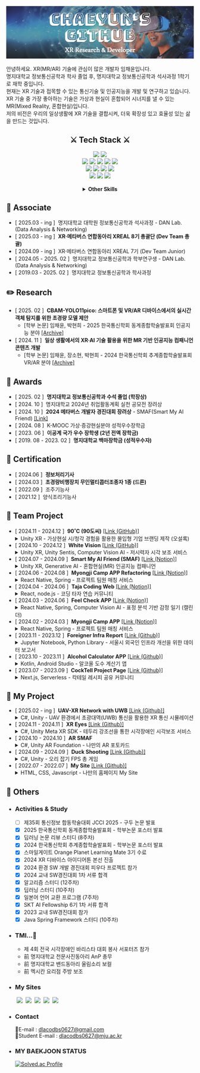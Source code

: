 <img src="./Banner1.png" />

안녕하세요. XR(MR/AR) 기술에 관심이 많은 개발자 임채윤입니다.   
명지대학교 정보통신공학과 학사 졸업 후, 명지대학교 정보통신공학과 석사과정 1학기로 재학 중입니다.  
현재는 XR 기술과 접목할 수 있는 통신기술 및 인공지능을 개발 및 연구하고 있습니다.   
XR 기술 중 가장 좋아하는 기술은 가상과 현실이 혼합되어 시너지를 낼 수 있는 MR(Mixed Reality, 혼합현실)입니다.  
저의 비전은 우리의 일상생활에 XR 기술을 결합시켜, 더욱 확장성 있고 효율성 있는 삶을 만드는 것입니다.  

<div align='center'>
<h2>⚔️ Tech Stack ⚔️</h2>
  <img src="https://img.shields.io/badge/C Sharp-512BD4?style=for-the-badge&logo=sharp&logoColor=white"/> <img src="https://img.shields.io/badge/Python-3776AB?style=for-the-badge&logo=python&logoColor=white"/><br/>
  <img src="https://img.shields.io/badge/Unity-222324?style=for-the-badge&logo=Unity&logoColor=white"/> <img src="https://img.shields.io/badge/Meta XR SDK-0467DF?style=for-the-badge&logo=meta&logoColor=white"/> <img src="https://img.shields.io/badge/PyTorch-EE4C2C?style=for-the-badge&logo=pytorch&logoColor=white"/> <img src="https://img.shields.io/badge/ONNX-005CED?style=for-the-badge&logo=onnx&logoColor=white"/> <img src="https://img.shields.io/badge/REST API-FE5F50?style=for-the-badge&logo=mqtt&logoColor=white"/><br/>
  <img src="https://img.shields.io/badge/GitHub-181717?style=for-the-badge&logo=github&logoColor=white"/> <img src="https://img.shields.io/badge/Notion-000000?style=for-the-badge&logo=notion&logoColor=white"/> <img src="https://img.shields.io/badge/Figma-F24E1E?style=for-the-badge&logo=figma&logoColor=white"/> <img src="https://img.shields.io/badge/Postman-FF6C37?style=for-the-badge&logo=postman&logoColor=white"/><br/>
  <img src="https://img.shields.io/badge/Visual Studio-855DCD?style=for-the-badge&logo=dotnet&logoColor=white"/> <img src="https://img.shields.io/badge/Visual Code-31A8FF?style=for-the-badge&logo=dotnet&logoColor=white"/> <img src="https://img.shields.io/badge/Jupyter Notebook-F37626?style=for-the-badge&logo=jupyter&logoColor=white"/>
<br><br>
<details>
  <summary><b>Other Skills</b></summary>
  <img src="https://img.shields.io/badge/Javascript-F7DF1E?style=for-the-badge&logo=javascript&logoColor=white"/> <img src="https://img.shields.io/badge/JAVA-891B26?style=for-the-badge&logo=coffeescript&logoColor=white"> <img src="https://img.shields.io/badge/HTML-E34F26?style=for-the-badge&logo=html5&logoColor=white"/> <img src="https://img.shields.io/badge/CSS-1572B6?style=for-the-badge&logo=css3&logoColor=white"/><br/>
  <img src="https://img.shields.io/badge/Web Frontend-03C4E8?style=for-the-badge&logo=react&logoColor=white"/> <img src="https://img.shields.io/badge/Web Backend-6DB33F?style=for-the-badge&logo=spring&logoColor=white"/> <img src="https://img.shields.io/badge/Client-34A853?style=for-the-badge&logo=android&logoColor=white"/> <img src="https://img.shields.io/badge/Server-5FA04E?style=for-the-badge&logo=nodedotjs&logoColor=white"/><br/>
  <img src="https://img.shields.io/badge/Netlify-00C7B7?style=for-the-badge&logo=netlify&logoColor=white"/><br/>
  <img src="https://img.shields.io/badge/IntelliJ-000000?style=for-the-badge&logo=intellijidea&logoColor=white"/>  
</details>
</div>

## 👥 Associate
- [ 2025.03 - ing ] &nbsp;명지대학교 대학원 정보통신공학과 석사과정 - DAN Lab. (Data Analysis & Networking)
- [ 2025.03 - ing ] &nbsp;**XR·메타버스 연합동아리 XREAL 8기 총괄단 (Dev Team 총괄)**
- [ 2024.09 - ing ] &nbsp;XR·메타버스 연합동아리 XREAL 7기 (Dev Team Junior)
- [ 2024.05 - 2025. 02 ] &nbsp;명지대학교 정보통신공학과 학부연구생 - DAN Lab. (Data Analysis & Networking)
- [ 2019.03 - 2025. 02 ] &nbsp;명지대학교 정보통신공학과 학사과정

## ✏️ Research
- [ 2025. 02 ] &nbsp;**CBAM-YOLO11pico: 스마트폰 및 VR/AR 디바이스에서의 실시간 객체 탐지를 위한 초경량 모델 제안**
  - [학부 논문] 임채윤, 박현희 - 2025 한국통신학회 동계종합학술발표회 인공지능 분야 [[Archive]]()
- [ 2024. 11 ] &nbsp;**일상 생활에서의 XR·AI 기술 활용을 위한 MR 기반 인공지능 컴패니언 콘텐츠 개발**  
  - [학부 논문] 임채윤, 장소현, 박현희 - 2024 한국통신학회 추계종합학술발표회 VR/AR 분야 [[Archive]](https://www.dbpia.co.kr/journal/articleDetail?nodeId=NODE12035114)  

<!--
## 🗂️ Patent
- [ 2025. 02 ] nbsp;**XR 환경에서 Curved Display를 활용한 2D Object Detection 결과 3차원 매핑 기술**
-->

## 🏅 Awards
- [ 2025. 02 ] &nbsp;**명지대학교 정보통신공학과 수석 졸업 (학장상)**
- [ 2024. 10 ] &nbsp;명지대학교 2024년 취업활동계획 실천 공모전 장려상
- [ 2024. 10 ] &nbsp;**2024 메타버스 개발자 경진대회 장려상** - SMAF(Smart My AI Friend)  [[Link]](https://www.modoogallery.online/chaeso)
- [ 2024. 08 ] &nbsp;K-MOOC 가상·증강현실분야 성적우수장학금
- [ 2023. 06 ] &nbsp;**이공계 국가 우수 장학생 (2년 전액 장학금)**
- [ 2019. 08 - 2023. 02 ] &nbsp;**명지대학교 백마장학금 (성적우수자)**

## 🪪 Certification
- [ 2024.06 ] &nbsp;**정보처리기사**
- [ 2024.03 ] &nbsp;**초경량비행장치 무인멀티콥터조종자 1종 (드론)**
- [ 2022.09 ] &nbsp;조주기능사
- [ 2021.12 ] &nbsp;양식조리기능사
  
## 🌳 Team Project
- [ 2024.11 - 2024.12 ] &nbsp;**90˚C (90도씨)** [[Link (GitHub)]](https://github.com/ChaeDoll/90DegreesCelsius)
  <details>
    <summary>Unity XR - 가상현실 시/청각 경험을 활용한 몰입형 기업 브랜딩 제작 (오설록)</summary>
    <ul>
      <li><i>총 9인(리서치 2명, 데브 3명, 디자인 4명) 중 데브팀, XR 개발</i></li>
      <li><i>3주라는 짧은 일정에 맞춰 프로젝트를 설계 및 고도화 한다.</i></li>
      <li><i>오설록이라는 차(Tea) 기업의 '달빛 걷기' 제품과 XR이 갖는 몰입감 넘치는 시청각 경험을 결합하여 건네고자 하는 이미지를 강하게 각인시킨다.</i></li>
      <li><i>브랜드 이미지(BI)로 구매를 결정하는 현재의 소비 트렌드 + XR 기술이 가지는 시·청각적 경험 = 기업이 건네고자 하는 이미지를 강렬히 각인시키는 효과</i></li>
    </ul>
  </details>
- [ 2024.10 - 2024.12 ] &nbsp;**White Vision**  [[Link (GitHub)]](https://github.com/ChaeDoll/WhiteVison)  
  <details>
    <summary>Unity XR, Unity Sentis, Computer Vision AI - 저시력자 시각 보조 서비스</summary>
    <ul>
      <li><i>총 2인 중 Unity 앱 총괄 개발, Sentis 딥러닝 프레임워크 활용하여 앱 내에서 AI 모델 추론 및 결과 반영</i></li>
      <li><i>도로 종류 별 색상 분류, 장애물 알림, 윤곽선 강조 기술로 저시력자들의 보행 안전을 돕는다.</i></li>
    </ul>
  </details>
- [ 2024.07 - 2024.09 ] &nbsp;**Smart My AI Friend (SMAF)**  [[Link (Notion)]](https://jasper-sovereign-08a.notion.site/Smart-My-AI-Friend-156bdcdc8d4980df9e24c697008ddc43?pvs=4)
  <details>
    <summary>Unity XR, Generative AI - 혼합현실(MR) 인공지능 컴패니언</summary>
    - <i>총 2인 중 XR 총괄 개발</i><br/>
    - <i>XR·AI 기술 융합으로 일상 생활에서 자유롭게 사용 가능한 대화형 AI 콘텐츠이다.</i>
  </details>
- [ 2024.06 - 2024.08 ] &nbsp;**Myongji Camp APP Refactoring**  [[Link (Notion)]](https://radial-primrose-72f.notion.site/HOME-4c02f484d3eb49309dd3396e129bb64a?pvs=4)
  <details>
    <summary>React Native, Spring - 프로젝트 팀원 매칭 서비스</summary>
    - <i>총 3인 중 APP Frontend 개발</i><br/>
    - <i>디자인 컨셉 변경, API 간결화, PUSH 알림, 앱 및 서버 배포 등 Refactoring을 진행한 프로젝트이다.</i>
  </details>
- [ 2024.04 - 2024.06 ] &nbsp;**Taja Coding Web**  [[Link (Notion)]](https://languid-syringa-3ea.notion.site/fdafef44119b4b159c4423de3d458210?pvs=4)
  <details>
    <summary>React, node.js - 코딩 타자 연습 커뮤니티</summary>
    - <i>총 4인 중 Web FullStack 개발</i><br/>
    - <i>핵심 알고리즘 코드 예제를 타이핑하며 학습하거나 문제를 공유하는 커뮤니티 웹 사이트이다.</i>
  </details>
- [ 2024.03 - 2024.06 ] &nbsp;**Feel Check APP**  [[Link (Notion)]](https://harmless-music-694.notion.site/APP-2f19aac87d77490cb344d98c512a7816?pvs=4)
  <details>
    <summary>React Native, Spring, Computer Vision AI - 표정 분석 기반 감정 일기 (캘린더)</summary>
    - <i>총 3인 중 APP FullStack 개발</i><br/>
    - <i>감정을 분석하여 기록하거나, 일기 요약과 한줄평을 제공하는 AI 감정 캘린더이다. 추가로 감정 맞춤형 서비스를 제공한다.</i>
  </details>
- [ 2024.02 - 2024.03 ] &nbsp;**Myongji Camp APP**  [[Link (Notion)]](https://radial-primrose-72f.notion.site/HOME-4c02f484d3eb49309dd3396e129bb64a?pvs=4)
  <details>
    <summary>React Native, Spring - 프로젝트 팀원 매칭 서비스</summary>
    - <i>총 3인 중 APP Frontend 개발</i><br/>
    - <i>프로젝트를 개발하는 학생들을 위한 팀 매칭 앱이다. 해커톤에서 영감을 받아, 3주의 짧은 기간으로 완성에 도전하였다.</i>
  </details>
- [ 2023.11 - 2023.12 ] &nbsp;**Foreigner Infra Report**  [[Link (Github)]](https://github.com/ChaeDoll/TeamProject-ForeignerReport)
  <details>
    <summary>Jupyter Notebook, Python Library - 서울시 외국인 인프라 개선을 위한 데이터 보고서</summary>
    - <i>총 3인 중 데이터 전처리, 그래프 시각화, 머신러닝 구현</i><br/>
    - <i>서울시 각 지역별 외국인 분포, 방문 목적 등을 분석하여 인프라가 부족한 위치의 새로운 인프라 구축을 제안한다.</i>
  </details>
- [ 2023.10 - 2023.11 ] &nbsp;**Alcohol Calculator APP**  [[Link (Github)]](https://github.com/ChaeSoGong/TeamProject-AlcoholCalculator)
  <details>
    <summary>Kotlin, Android Studio - 알코올 도수 계산기 앱</summary>
    - <i>총 2인 중 APP Client 개발</i><br/>
    - <i>칵테일, 소맥 등 마시는 음료의 알코올 도수를 간단히 계산할 수 있다.</i>
  </details>
- [ 2023.07 - 2023.09 ] &nbsp;**CockTell Project Page**  [[Link (Github)]](https://github.com/ChaeSoGong/TeamProject-Cocktell)
  <details>
    <summary>Next.js, Serverless - 칵테일 레시피 공유 커뮤니티</summary>
    - <i>총 2인 중 Web FullStack 개발</i><br/>
    - <i>칵테일 조주에 관심있는 사람들을 위한 다양하고 참신한 칵테일 레시피를 제공한다.</i>
  </details> 
  
## 🌱 My Project
- [ 2025.02 - ing ] &nbsp;**UAV-XR Network with UWB**  [[Link (Github)]](https://github.com/ChaeDoll/UAV-UWBNetwork)
  <details>
    <summary>C#, Unity - UAV 환경에서 초광대역(UWB) 통신을 활용한 XR 통신 시뮬레이션</summary>
    - <i>현재 연구 진행 중이다.</i><br/>
    - <i>각 사용자들의 위치를 이용한 드론 위치 자동 결정 알고리즘</i><br/>
  </details> 
- [ 2024.11 - 2024.11 ] &nbsp;**XR Eyes**  [[Link (Github)]](https://github.com/ChaeDoll/XREyes-VisualAssistant)  
  <details>
    <summary>C#, Unity Meta XR SDK - 테두리 강조선을 통한 시각장애인 시각보조 서비스</summary>
    - <i>Meta XR SDK의 Passthrough를 활용하여 Mixed Reality(혼합현실)에서 사물의 외곽을 강조선을 통해 더욱 잘 보이도록 강조해준다.</i><br/>
    - <i>왼쪽 손목 버튼을 통해 검정색, 빨간색, 초록색, 파란색, 노란색으로 색상을 변경할 수 있다.</i><br/>
    - <i>추후 색상 반전 보기와 같은 기능도 도입할 예정이다.</i>  
  </details> 
- [ 2024.10 - 2024.10 ] &nbsp;**AR SMAF**
  <details>
    <summary>C#, Unity AR Foundation - 나만의 AR 포토카드</summary>
    - <i>증강현실 Image Tracking을 활용하여 포토카드를 인식하면 캐릭터가 나타나고, 터치로 상호작용 할 수 있다.</i>
  </details> 
- [ 2024.09 - 2024.09 ] &nbsp;**Duck Shooting**  [[Link (Github)]](https://github.com/ChaeDoll/XREAL-DevQuest)
  <details>
    <summary>C#, Unity - 오리 잡기 FPS 총 게임</summary>
    - <i>마우스와 키보드를 조작하여 제한 시간 내에 공격을 피하며 모든 오리를 처치하는 게임이다.</i>
  </details> 
- [ 2022.07 - 2022.07 ] &nbsp;**My Site**  [[Link (Github)]](https://github.com/ChaeDoll/ChaeDoll/tree/main/page)
  <details>
    <summary>HTML, CSS, Javascript - 나만의 홈페이지 My Site</summary>
    - <i>첫 프로젝트이다. 나에 대한 소개와 활동 내역, 방명록을 작성할 수 있는 사이트이다.</i>
  </details> 

## 📄 Others
 - ### Activities & Study
   - [ ] 제35회 통신정보 합동학술대회 JCCI 2025 - 구두 논문 발표
   - [x] 2025 한국통신학회 동계종합학술발표회 - 학부논문 포스터 발표
   - [x] 딥러닝 논문 리뷰 스터디 (8주차)
   - [x] 2024 한국통신학회 추계종합학술발표회 - 학부논문 포스터 발표
   - [x] 스마일게이트 Orange Planet Learning Mate 3기 수료
   - [x] 2024 XR 디바이스 아이디어톤 본선 진출
   - [x] 2024 환경 SW 개발 경진대회 피우다 프로젝트 참가
   - [x] 2024 교내 SW경진대회 1차 서류 합격
   - [x] 알고리즘 스터디 (12주차)
   - [x] 딥러닝 스터디 (10주차)
   - [x] 일본어 언어 교환 프로그램 (7주차)
   - [x] SKT AI Fellowship 6기 1차 서류 합격
   - [x] 2023 교내 SW경진대회 참가
   - [x] Java Spring Framework 스터디 (10주차)
 - ### TMI...🤫
   - 제 4회 전국 시각장애인 바리스타 대회 봉사 서포터즈 참가
   - 前 명지대학교 천문사진동아리 AnP 총무
   - 前 명지대학교 밴드동아리 울림소리 보컬
   - 前 멕시칸 요리점 주방 보조
 - ### My Sites  
  &emsp;&emsp;<a href="https://blog.naver.com/codbs0627" target="_blank"><img src="https://img.shields.io/badge/Blog-03C75A?style=flat&logo=Naver&logoColor=white"/></a> 
  &nbsp;<a href="https://velog.io/@codbs0627/posts" target="_blank"><img src="https://img.shields.io/badge/Velog-20C997?style=flat&logo=velog&logoColor=white"/></a> 
  &nbsp;<a href="https://danlab.mju.ac.kr/home" target="_blank"><img src="https://img.shields.io/badge/소속%20연구실 (Labotary)-669DF6?style=flat&logo=googlebigquery&logoColor=white"/></a> 
  &nbsp;<a href="https://chaedoll.github.io/ChaeDoll/page/" target="_blank"><img src="https://img.shields.io/badge/내 사이트 (My Site)-1A52C2?style=flat&logo=monkeytie&logoColor=white"/></a> 
  &nbsp;<a href="https://cocktellchaesogong.netlify.app/" target="_blank"><img src="https://img.shields.io/badge/CockTell Web Site-E61845?style=flat&logo=moo&logoColor=white"/></a>
- ### Contact  
  📧E-mail : dlacodbs0627@gmail.com  
  🏫Student E-mail : dlacodbs0627@mju.ac.kr
- ### MY BAEKJOON STATUS  
  [![Solved.ac Profile](http://mazassumnida.wtf/api/v2/generate_badge?boj=dlacodbs0627)](https://solved.ac/dlacodbs0627/)


<!--여기는 아이콘 보관소
Three.js : <img src="https://img.shields.io/badge/THREE.JS-000000?style=for-the-badge&logo=Three.js&logoColor=white"/>
Android Studio : <img src="https://img.shields.io/badge/Android%20Studio-3DDC84?style=for-the-badge&logo=Android%20Studio&logoColor=white">  
Java : <img src="https://img.shields.io/badge/JAVA-007396?style=for-the-badge&logo=java&logoColor=white">
Unity : <img src="https://img.shields.io/badge/UNITY-222324?style=for-the-badge&logo=Unity&logoColor=white"/>
Kotlin : <img src="https://img.shields.io/badge/KOTLIN-7F52FF?style=for-the-badge&logo=Kotlin&logoColor=white"/>
C# : <img src="https://img.shields.io/badge/C Sharp-239120?style=flat&logo=Csharp&logoColor=white"/>
Spring : <img src="https://img.shields.io/badge/SPRING-6DB33F?style=flat&logo=Spring&logoColor=white"/>
Js : <img src="https://img.shields.io/badge/JS-F7DF1E?style=flat&logo=Javascript&logoColor=white"/>
C : <img src="https://img.shields.io/badge/C-A8B9CCF?style=flat&logo=C&logoColor=white"/> 
React : <img src="https://img.shields.io/badge/REACT-61DAFB?style=for-the-badge&logo=react&logoColor=black"/>
Next.js : <img alt="Next.js" src ="https://img.shields.io/badge/Next.js-000000.svg?&style=for-the-badge&logo=Next.js&logoColor=white"/> &nbsp;
WebXR : <img alt="WebXR" src ="https://img.shields.io/badge/WebXR-990000.svg?&style=for-the-badge&logo=mdnwebdocs&logoColor=white"/> 
-->
